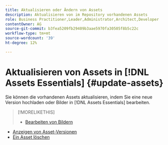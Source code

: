 ```yaml
---
title: Aktualisieren oder Ändern von Assets
description: Aktualisieren von im Repository vorhandenen Assets
role: Business Practitioner,Leader,Administrator,Architect,Developer
contentOwner: AG
source-git-commit: b3fea5209fb29409b3aae5970fa30505f8b5c22c
workflow-type: tm+mt
source-wordcount: '39'
ht-degree: 12%

---
```



# Aktualisieren von Assets in [!DNL Assets Essentials] {#update-assets}

Sie können die vorhandenen Assets aktualisieren, indem Sie eine neue Version hochladen oder Bilder in [!DNL Assets Essentials] bearbeiten.

<!-- TBD: Discard this article if not too much unique content for it.
Merge the update asset part in manage assets or upload assets.
Edit images article.
Link to versioning once an asset is updated.
-->

>[!MORELIKETHIS]
>
>* [Bearbeiten von Bildern](edit-images.md)
* [Anzeigen von Asset-Versionen](navigate-view.md#view-versions)
* [Ein Asset löschen](manage-organize.md#delete-assets)

